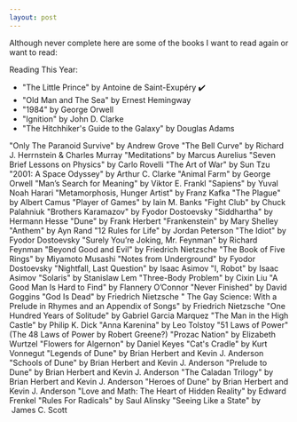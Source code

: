 ```yaml
---
layout: post
---
```


Although never complete here are some of the books I want to read again or want to read:

Reading This Year:

 - "The Little Prince" by Antoine de Saint-Exupéry ✔️
 - "Old Man and The Sea" by Ernest Hemingway
 - "1984" by George Orwell
 - "Ignition" by John D. Clarke
 - "The Hitchhiker's Guide to the Galaxy" by Douglas Adams






"Only The Paranoid Survive" by Andrew Grove
"The Bell Curve" by Richard J. Herrnstein & Charles Murray
"Meditations" by Marcus Aurelius
"Seven Brief Lessons on Physics" by Carlo Rovelli
"The Art of War" by Sun Tzu
"2001: A Space Odyssey" by Arthur C. Clarke
"Animal Farm" by George Orwell
"Man’s Search for Meaning" by Viktor E. Frankl
"Sapiens" by Yuval Noah Harari
"Metamorphosis, Hunger Artist" by Franz Kafka
"The Plague" by Albert Camus
"Player of Games" by Iain M. Banks
"Fight Club" by Chuck Palahniuk
"Brothers Karamazov" by Fyodor Dostoevsky
"Siddhartha" by Hermann Hesse
"Dune" by Frank Herbert
"Frankenstein" by Mary Shelley
"Anthem" by Ayn Rand
"12 Rules for Life" by Jordan Peterson
"The Idiot" by Fyodor Dostoevsky
"Surely You’re Joking, Mr. Feynman" by Richard Feynman
"Beyond Good and Evil" by Friedrich Nietzsche
"The Book of Five Rings" by Miyamoto Musashi
"Notes from Underground" by Fyodor Dostoevsky
"Nightfall, Last Question" by Isaac Asimov
"I, Robot" by Isaac Asimov
"Solaris" by Stanislaw Lem
"Three-Body Problem" by Cixin Liu
"A Good Man Is Hard to Find" by Flannery O’Connor
"Never Finished" by David Goggins
"God Is Dead" by Friedrich Nietzsche
" The Gay Science: With a Prelude in Rhymes and an Appendix of Songs" by Friedrich Nietzsche
"One Hundred Years of Solitude" by Gabriel Garcia Marquez
"The Man in the High Castle" by Philip K. Dick
"Anna Karenina" by Leo Tolstoy
"51 Laws of Power" (The 48 Laws of Power by Robert Greene?)
"Prozac Nation" by Elizabeth Wurtzel
"Flowers for Algernon" by Daniel Keyes
"Cat's Cradle" by Kurt Vonnegut
"Legends of Dune" by Brian Herbert and Kevin J. Anderson
"Schools of Dune" by Brian Herbert and Kevin J. Anderson
"Prelude to Dune" by Brian Herbert and Kevin J. Anderson
"The Caladan Trilogy" by Brian Herbert and Kevin J. Anderson
"Heroes of Dune" by Brian Herbert and Kevin J. Anderson
"Love and Math: The Heart of Hidden Reality" by Edward Frenkel
"Rules For Radicals" by Saul Alinsky
"Seeing Like a State" by  James C. Scott



